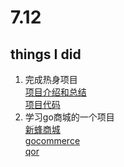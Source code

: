 # 7.12  

## things I did
1. 完成热身项目      
    [项目介绍和总结](../warmup/README.md)    
    [项目代码](../warmup/system)   
2. 学习go商城的一个项目  
    [新蜂商城](https://github.com/newbee-ltd/newbee-mall-api-go/tree/main)    
    [gocommerce](https://github.com/netlify/gocommerce)   
    [qor](https://github.com/qor/qor)
